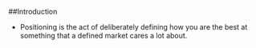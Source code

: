 ##Introduction

* Positioning is the act of deliberately defining how you are the best at something that a defined market cares a lot about.
